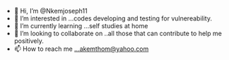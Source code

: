 - 👋 Hi, I’m @Nkemjoseph11
- 👀 I’m interested in ...codes developing and testing for vulnereability.
- 🌱 I’m currently learning ...self studies at home 
- 💞️ I’m looking to collaborate on ..all those that can contribute to help me positively.
- 📫 How to reach me ...akemthom@yahoo.com
<!---
Nkemjoseph11/Nkemjoseph11 is a ✨ special ✨ repository because its `README.md` (this file) appears on your GitHub profile.
You can click the Preview link to take a look at your changes.
--->
